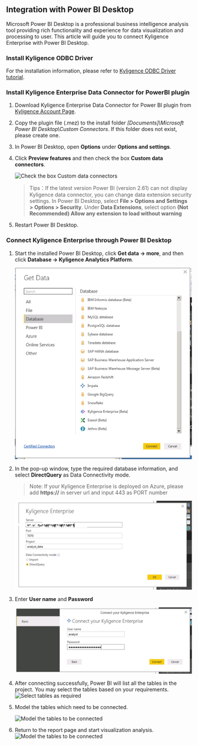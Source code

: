 ## Integration with Power BI Desktop

Microsoft Power BI Desktop is a professional business intelligence analysis tool providing rich functionality and experience for data visualization and processing to user. This article will guide you to connect Kyligence Enterprise with Power BI Desktop. 

### Install Kyligence ODBC Driver
For the installation information, please refer to [Kyligence ODBC Driver tutorial](../driver/kyligence_odbc.en.md).

### Install Kyligence Enterprise Data Connector for PowerBI plugin
1. Download Kyligence Enterprise Data Connector for Power BI  plugin from [Kyligence Account Page](http://account.kyligence.io).

2. Copy the plugin file (.mez)  to the install folder *[Documents]\Microsoft Power BI Desktop\Custom Connectors*. If this folder does not exist, please create one.

3. In Power BI Desktop, open **Options** under **Options and settings**.

4. Click **Preview features** and then check the box **Custom data connectors**.

   ![Check the box Custom data connectors](images/powerbi/Picture11.png)

   > Tips：If the latest version Power BI (version 2.61) can not display Kyligence data connector,  you can change data extension security settings. In Power BI Desktop, select **File > Options and Settings > Options > Security**. Under **Data Extensions**, select option **(Not Recommended) Allow any extension to load without warning**

5. Restart Power BI Desktop.

### Connect Kyligence Enterprise through Power BI Desktop

1.  Start the installed Power BI Desktop, click **Get data -> more**, and then click **Database -> Kyligence Analytics Platform**.

     ![Select Kyligence Analytics Platform](images/powerbi/Picture5.png)

2.  In the pop-up window, type the required database information, and select **DirectQuery** as Data Connectivity mode.

     > Note: If your Kyligence Enterprise is deployed on Azure, please add **https://** in server url and input 443 as PORT number

     ![Data Connectivity mode: DirectQuery](images/powerbi/Picture6.png)

3.  Enter **User name** and **Password** 

     ![Input account information to connect KAP](images/powerbi/Picture7.png)

4.  After connecting successfully, Power BI will list all the tables in the project. You may select the tables based on your requirements.
     ![Select tables as required](images/powerbi/Picture8.png)

5.  Model the tables which need to be connected.

     ![Model the tables to be connected](images/powerbi/Picture9.png)

6.  Return to the report page and start visualization analysis.![Model the tables to be connected](images/powerbi/Picture10.png)

